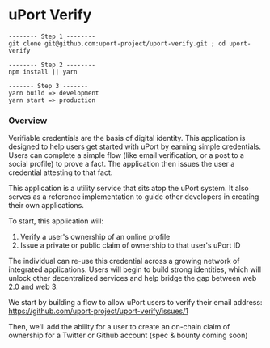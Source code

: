 # uPort Verify

```
-------- Step 1 --------
git clone git@github.com:uport-project/uport-verify.git ; cd uport-verify

-------- Step 2 --------
npm install || yarn

------- Step 3 -------
yarn build => development
yarn start => production

```

### Overview

Verifiable credentials are the basis of digital identity. This application is designed to help users get started with uPort by earning simple credentials. Users can complete a simple flow (like email verification, or a post to a social profile) to prove a fact. The application then issues the user a credential attesting to that fact.

This application is a utility service that sits atop the uPort system. It also serves as a reference implementation to guide other developers in creating their own applications.

To start, this application will:
1. Verify a user's ownership of an online profile
2. Issue a private or public claim of ownership to that user's uPort ID

The individual can re-use this credential across a growing network of integrated applications. Users will begin to build strong identities, which will unlock other decentralized services and help bridge the gap between web 2.0 and web 3.

We start by building a flow to allow uPort users to verify their email address: https://github.com/uport-project/uport-verify/issues/1

Then, we'll add the ability for a user to create an on-chain claim of ownership for a Twitter or Github account (spec & bounty coming soon)
